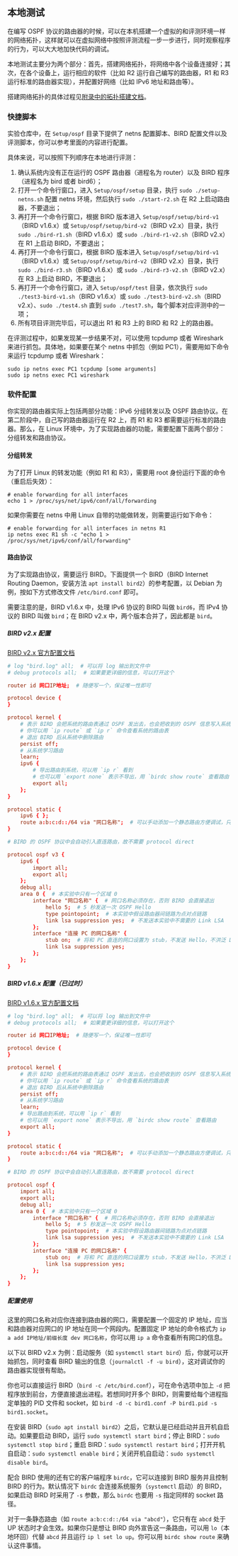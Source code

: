 ## 本地测试

在编写 OSPF 协议的路由器的时候，可以在本机搭建一个虚拟的和评测环境一样的网络拓扑，这样就可以在虚拟网络中按照评测流程一步一步进行，同时观察程序的行为，可以大大地加快代码的调试。

本地测试主要分为两个部分：首先，搭建网络拓扑，将网络中各个设备连接好；其次，在各个设备上，运行相应的软件（比如 R2 运行自己编写的路由器，R1 和 R3 运行标准的路由器实现），并配置好网络（比如 IPv6 地址和路由等）。

搭建网络拓扑的具体过程见[附录中的拓扑搭建文档](../../appendix/topology.md)。

### 快捷脚本

实验仓库中，在 `Setup/ospf` 目录下提供了 netns 配置脚本、BIRD 配置文件以及评测脚本，你可以参考里面的内容进行配置。

具体来说，可以按照下列顺序在本地进行评测：

1. 确认系统内没有正在运行的 OSPF 路由器（进程名为 router）以及 BIRD 程序（进程名为 bird 或者 bird6）；
2. 打开一个命令行窗口，进入 `Setup/ospf/setup` 目录，执行 `sudo ./setup-netns.sh` 配置 netns 环境，然后执行 `sudo ./start-r2.sh` 在 R2 上启动路由器，不要退出；
3. 再打开一个命令行窗口，根据 BIRD 版本进入 `Setup/ospf/setup/bird-v1`（BIRD v1.6.x）或 `Setup/ospf/setup/bird-v2`（BIRD v2.x）目录，执行 `sudo ./bird-r1.sh`（BIRD v1.6.x）或 `sudo ./bird-r1-v2.sh`（BIRD v2.x）在 R1 上启动 BIRD，不要退出；
4. 再打开一个命令行窗口，根据 BIRD 版本进入 `Setup/ospf/setup/bird-v1`（BIRD v1.6.x）或 `Setup/ospf/setup/bird-v2`（BIRD v2.x）目录，执行 `sudo ./bird-r3.sh`（BIRD v1.6.x）或 `sudo ./bird-r3-v2.sh`（BIRD v2.x）在 R3 上启动 BIRD，不要退出；
5. 再打开一个命令行窗口，进入 `Setup/ospf/test` 目录，依次执行 `sudo ./test3-bird-v1.sh`（BIRD v1.6.x）或 `sudo ./test3-bird-v2.sh`（BIRD v2.x）、`sudo ./test4.sh` 直到 `sudo ./test7.sh`，每个脚本对应评测中的一项；
6. 所有项目评测完毕后，可以退出 R1 和 R3 上的 BIRD 和 R2 上的路由器。

在评测过程中，如果发现某一步结果不对，可以使用 tcpdump 或者 Wireshark 来进行抓包。具体地，如果要在某个 netns 中抓包（例如 PC1），需要用如下命令来运行 tcpdump 或者 Wireshark：

```shell
sudo ip netns exec PC1 tcpdump [some arguments]
sudo ip netns exec PC1 wireshark
```

### 软件配置

你实现的路由器实际上包括两部分功能：IPv6 分组转发以及 OSPF 路由协议。在第二阶段中，自己写的路由器运行在 R2 上，而 R1 和 R3 都需要运行标准的路由器。那么，在 Linux 环境中，为了实现路由器的功能，需要配置下面两个部分：分组转发和路由协议。

#### 分组转发

为了打开 Linux 的转发功能（例如 R1 和 R3），需要用 root 身份运行下面的命令（重启后失效）：

```shell
# enable forwarding for all interfaces
echo 1 > /proc/sys/net/ipv6/conf/all/forwarding
```

如果你需要在 netns 中用 Linux 自带的功能做转发，则需要运行如下命令：

```shell
# enable forwarding for all interfaces in netns R1
ip netns exec R1 sh -c "echo 1 > /proc/sys/net/ipv6/conf/all/forwarding"
```

#### 路由协议

为了实现路由协议，需要运行 BIRD。下面提供一个 BIRD（BIRD Internet Routing Daemon，安装方法 `apt install bird2`）的参考配置，以 Debian 为例，按如下方式修改文件 `/etc/bird.conf` 即可。

需要注意的是，BIRD v1.6.x 中，处理 IPv6 协议的 BIRD 叫做 `bird6`，而 IPv4 协议的 BIRD 叫做 `bird`；在 BIRD v2.x 中，两个版本合并了，因此都是 `bird`。

##### BIRD v2.x 配置

[BIRD v2.x 官方配置文档](https://bird.network.cz/?get_doc&f=bird.html&v=20)

```conf
# log "bird.log" all;  # 可以将 log 输出到文件中
# debug protocols all;  # 如果要更详细的信息，可以打开这个

router id 网口IP地址;  # 随便写一个，保证唯一性即可

protocol device {
}

protocol kernel {
    # 表示 BIRD 会把系统的路由表通过 OSPF 发出去，也会把收到的 OSPF 信息写入系统路由表
    # 你可以用 `ip route` 或 `ip r` 命令查看系统的路由表
    # 退出 BIRD 后从系统中删除路由
    persist off;
    # 从系统学习路由
    learn;
    ipv6 {
        # 导出路由到系统，可以用 `ip r` 看到
        # 也可以用 `export none` 表示不导出，用 `birdc show route` 查看路由
        export all;
    };
}

protocol static {
    ipv6 { };
    route a:b:c:d::/64 via "网口名称";  # 可以手动添加一个静态路由方便调试，只有在这个网口存在并且为 UP 时才生效
}

# BIRD 的 OSPF 协议中会自动引入直连路由，故不需要 protocol direct

protocol ospf v3 {
    ipv6 {
        import all;
        export all;
    };
    debug all;
    area 0 {  # 本实验中只有一个区域 0
        interface "网口名称" {  # 网口名称必须存在，否则 BIRD 会直接退出
            hello 5;  # 5 秒发送一次 OSPF Hello
            type pointopoint;  # 本实验中假设路由器间链路为点对点链路
            link lsa suppression yes;  # 不发送本实验中不需要的 Link LSA
        };
        interface "连接 PC 的网口名称" {
            stub on;  # 将和 PC 直连的网口设置为 stub，不发送 Hello，不洪泛 LSA
            link lsa suppression yes;
        };
    };
}
```

##### BIRD v1.6.x 配置（已过时）

[BIRD v1.6.x 官方配置文档](https://bird.network.cz/?get_doc&f=bird.html&v=16)

```conf
# log "bird.log" all;  # 可以将 log 输出到文件中
# debug protocols all;  # 如果要更详细的信息，可以打开这个

router id 网口IP地址;  # 随便写一个，保证唯一性即可

protocol device {
}

protocol kernel {
    # 表示 BIRD 会把系统的路由表通过 OSPF 发出去，也会把收到的 OSPF 信息写入系统路由表
    # 你可以用 `ip route` 或 `ip r` 命令查看系统的路由表
    # 退出 BIRD 后从系统中删除路由
    persist off;
    # 从系统学习路由
    learn;
    # 导出路由到系统，可以用 `ip r` 看到
    # 也可以用 `export none` 表示不导出，用 `birdc show route` 查看路由
    export all;
}

protocol static {
    route a:b:c:d::/64 via "网口名称";  # 可以手动添加一个静态路由方便调试，只有在这个网口存在并且为 UP 时才生效
}

# BIRD 的 OSPF 协议中会自动引入直连路由，故不需要 protocol direct

protocol ospf {
    import all;
    export all;
    debug all;
    area 0 {  # 本实验中只有一个区域 0
        interface "网口名称" {  # 网口名称必须存在，否则 BIRD 会直接退出
            hello 5;  # 5 秒发送一次 OSPF Hello
            type pointopoint;  # 本实验中假设路由器间链路为点对点链路
            link lsa suppression yes;  # 不发送本实验中不需要的 Link LSA
        };
        interface "连接 PC 的网口名称" {
            stub on;  # 将和 PC 直连的网口设置为 stub，不发送 Hello，不洪泛 LSA
            link lsa suppression yes;
        };
    };
}
```

##### 配置使用

这里的网口名称对应你连接到路由器的网口，需要配置一个固定的 IP 地址，应当和路由器对应网口的 IP 地址在同一个网段内。配置固定 IP 地址的命令格式为 `ip a add IP地址/前缀长度 dev 网口名称`，你可以用 `ip a` 命令查看所有网口的信息。

以下以 BIRD v2.x 为例：启动服务（如 `systemctl start bird`）后，你就可以开始抓包，同时查看 BIRD 输出的信息（`journalctl -f -u bird`），这对调试你的路由器实现很有帮助。

你也可以直接运行 BIRD（`bird -c /etc/bird.conf`），可在命令选项中加上 `-d` 把程序放到前台，方便直接退出进程。若想同时开多个 BIRD，则需要给每个进程指定单独的 PID 文件和 socket，如 `bird -d -c bird1.conf -P bird1.pid -s bird1.socket`。

在安装 BIRD（`sudo apt install bird2`）之后，它默认是已经启动并且开机自启动。如果要启动 BIRD，运行 `sudo systemctl start bird`；停止 BIRD：`sudo systemctl stop bird`；重启 BIRD：`sudo systemctl restart bird`；打开开机自启动：`sudo systemctl enable bird`；关闭开机自启动：`sudo systemctl disable bird`。

配合 BIRD 使用的还有它的客户端程序 `birdc`，它可以连接到 BIRD 服务并且控制 BIRD 的行为。默认情况下 `birdc` 会连接系统服务（`systemctl` 启动）的 BIRD，如果启动 BIRD 时采用了 `-s` 参数，那么 `birdc` 也要用 `-s` 指定同样的 socket 路径。

对于一条静态路由（如 `route a:b:c:d::/64 via "abcd"`），它只有在 `abcd` 处于 UP 状态时才会生效。如果你只是想让 BIRD 向外宣告这一条路由，可以用 `lo`（本地环回）代替 `abcd` 并且运行 `ip l set lo up`。你可以用 `birdc show route` 来确认这件事情。
